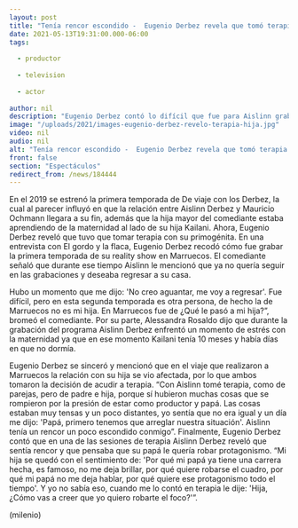 ```yaml
---
layout: post
title: "Tenía rencor escondido -  Eugenio Derbez revela que tomó terapia con su hija Aislinn"
date: 2021-05-13T19:31:00.000-06:00
tags:
  
  - productor
  
  - television
  
  - actor
  
author: nil
description: "Eugenio Derbez contó lo difícil que fue para Aislinn grabar la primera temporada de De viaje con los Derbez. "
image: "/uploads/2021/images-eugenio-derbez-revelo-terapia-hija.jpg"
video: nil
audio: nil
alt: "Tenía rencor escondido -  Eugenio Derbez revela que tomó terapia con su hija Aislinn"
front: false
section: "Espectáculos"
redirect_from: /news/184444
---
```


En el 2019 se estrenó la primera temporada de De viaje con los Derbez, la cual al parecer influyó en que la relación entre Aislinn Derbez y Mauricio Ochmann llegara a su fin, además que la hija mayor del comediante estaba aprendiendo de la maternidad al lado de su hija Kailani. Ahora, Eugenio Derbez reveló que tuvo que tomar terapia con su primogénita. En una entrevista con El gordo y la flaca, Eugenio Derbez recodó cómo fue grabar la primera temporada de su reality show en Marruecos. El comediante señaló que durante ese tiempo Aislinn le mencionó que ya no quería seguir en las grabaciones y deseaba regresar a su casa. 

Hubo un momento que me dijo: 'No creo aguantar, me voy a regresar'. Fue difícil, pero en esta segunda temporada es otra persona, de hecho la de Marruecos no es mi hija. En Marruecos fue de ¿Qué le pasó a mi hija?”, bromeó el comediante. Por su parte, Alessandra Rosaldo dijo que durante la grabación del programa Aislinn Derbez enfrentó un momento de estrés con la maternidad ya que en ese momento Kailani tenía 10 meses y había días en que no dormía. 

Eugenio Derbez se sinceró y mencionó que en el viaje que realizaron a Marruecos la relación con su hija se vio afectada, por lo que ambos tomaron la decisión de acudir a terapia. “Con Aislinn tomé terapia, como de parejas, pero de padre e hija, porque sí hubieron muchas cosas que se rompieron por la presión de estar como productor y papá. Las cosas estaban muy tensas y un poco distantes, yo sentía que no era igual y un día me dijo: 'Papá, primero tenemos que arreglar nuestra situación'. Aislinn tenía un rencor un poco escondido conmigo”. 
Finalmente, Eugenio Derbez contó que en una de las sesiones de terapia Aislinn Derbez reveló que sentía rencor y que pensaba que su papá le quería robar protagonismo. 
“Mi hija se quedó con el sentimiento de: 'Por qué mi papá ya tiene una carrera hecha, es famoso, no me deja brillar, por qué quiere robarse el cuadro, por qué mi papá no me deja hablar, por qué quiere ese protagonismo todo el tiempo'. Y yo no sabía eso, cuando me lo contó en terapia le dije: 'Hija, ¿Cómo vas a creer que yo quiero robarte el foco?'”. 

(milenio)